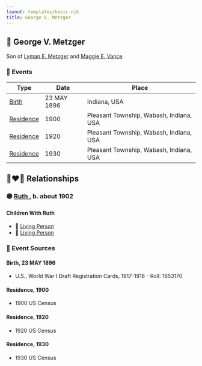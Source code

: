 ```yaml
---
layout: templates/basic.njk
title: George V. Metzger
---
```

## 🔵 George V. Metzger

Son of [Lyman E. Metzger](/people/7/77568223) and [Maggie E. Vance](/people/9/93797650)

### 📆 Events

Type | Date | Place
------ | ------ | ------
[Birth](#event-event-2) | 23 MAY 1896 | Indiana, USA
[Residence](#event-event-0) | 1900 | Pleasant Township, Wabash, Indiana, USA
[Residence](#event-event-1) | 1920 | Pleasant Township, Wabash, Indiana, USA
[Residence](#event-event-2) | 1930 | Pleasant Township, Wabash, Indiana, USA

## 👩‍❤️‍👨 Relationships

### 🟣 [Ruth ](/people/6/68735088), b. about 1902

#### Children With Ruth
* 🔵 [Living Person](/people/1/11206482)
* 🔵 [Living Person](/people/7/73411825)
### 📰 Event Sources

#### <a id="event-event-2"></a> Birth, 23 MAY 1896
* U.S., World War I Draft Registration Cards, 1917-1918  - Roll: 1653170

#### <a id="event-event-0"></a> Residence, 1900
* 1900 US Census

#### <a id="event-event-1"></a> Residence, 1920
* 1920 US Census

#### <a id="event-event-2"></a> Residence, 1930
* 1930 US Census
